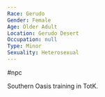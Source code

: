 ```yaml
---
Race: Gerudo
Gender: Female
Age: Older Adult
Location: Gerudo Desert
Occupation: null
Type: Minor
Sexuality: Heterosexual
---
```

 #npc 

Southern Oasis training in TotK.
